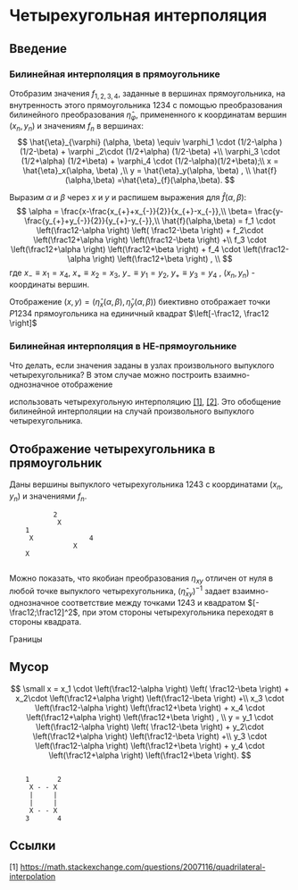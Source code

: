 # Четырехугольная интерполяция

## Введение

### Билинейная интерполяция в прямоугольнике
Отобразим значения $f_{1,2,3,4}$, заданные  в вершинах прямоугольника, на внутренность этого прямоугольника $1234$ с помощью преобразования билинейного преобразования $\hat{\eta}_{\varphi}$, примененного к координатам вершин $(x_n,y_n)$ и значениям $f_n$  в вершинах:
$$
\hat{\eta}_{\varphi} (\alpha, \beta) \equiv
  \varphi_1 \cdot (1/2-\alpha )  (1/2-\beta) +  \varphi _2\cdot (1/2+\alpha) (1/2-\beta)  +\\
  \varphi_3  \cdot (1/2+\alpha) (1/2+\beta)  + \varphi_4 \cdot  (1/2-\alpha)(1/2+\beta);\\
x = \hat{\eta}_x(\alpha, \beta) ,\\
y = \hat{\eta}_y(\alpha, \beta) , \\
\hat{f}(\alpha,\beta) =\hat{\eta}_{f}(\alpha,\beta).
$$

Выразим $\alpha$ и $\beta$ через $x$ и $y$ и распишем выражения для $\hat{f}(\alpha,\beta)$:
$$
\alpha = \frac{x-\frac{x_{+}+x_{-}}{2}}{x_{+}-x_{-}},\\
\beta= \frac{y-\frac{y_{+}+y_{-}}{2}}{y_{+}-y_{-}},\\
\hat{f}(\alpha,\beta) = 
   f_1 \cdot \left(\frac12-\alpha \right)  \left( \frac12-\beta \right) +
   f_2\cdot \left(\frac12+\alpha \right)   \left(\frac12-\beta \right)  +\\
   f_3  \cdot \left(\frac12+\alpha \right)  \left(\frac12+\beta \right)  + 
   f_4 \cdot  \left(\frac12-\alpha \right) \left(\frac12+\beta \right) , \\
$$
где $x_{-}\equiv x_1=x_4$, $x_{+} \equiv x_2=x_3$,  $y_{-} \equiv y_1=y_2$,  $y_{+} \equiv y_3=y_4$ ,  $(x_n,y_n)$ - координаты вершин.

Отображение $(x,y)=(\hat{\eta}_x(\alpha,\beta), \hat{\eta}_y(\alpha,\beta))$ биективно отображает точки $P{1234}$ прямоугольника на единичный квадрат $\left[-\frac12, \frac12 \right]$

### Билинейная интерполяция в НЕ-прямоугольнике
Что делать, если значения заданы в узлах произвольного  выпуклого четырехугольника? В этом случае можно построить взаимно-однозначное отображение

 использовать четырехугольную интерполяцию [[1]](https://math.stackexchange.com/questions/2007116/quadrilateral-interpolation), [[2]](http://reedbeta.com/blog/quadrilateral-interpolation-part-2/). Это обобщение билинейной интерполяции на случай произвольного выпуклого четырехугольника.

## Отображение четырехугольника в прямоугольник
Даны  вершины выпуклого четырехугольника $1243$  с координатами $(x_n,y_n)$ и значениями $f_n$. 

```ascii
           2
            X                                
    1 
     X              4
                X
    X
   
```



Можно показать, что якобиан преобразования $\eta_{xy}$ отличен от нуля в любой точке выпуклого четырехугольника,   $(\hat{\eta}_{xy})^{-1}$ задает взаимно-однозначное соответствие между точками  $1243$ и квадратом $[-\frac12;\frac12]^2$, при этом стороны четырехугольника переходят в стороны квадрата.


Границы

## Мусор
$$ 
\small
x = 
   x_1 \cdot \left(\frac12-\alpha \right)  \left( \frac12-\beta \right) +
   x_2\cdot \left(\frac12+\alpha \right)   \left(\frac12-\beta \right)  +\\
   x_3  \cdot \left(\frac12-\alpha \right)  \left(\frac12+\beta \right)  + 
   x_4 \cdot  \left(\frac12+\alpha \right) \left(\frac12+\beta \right) , \\
 y = 
   y_1 \cdot \left(\frac12-\alpha \right)  \left( \frac12-\beta \right) +
   y_2\cdot \left(\frac12+\alpha \right)   \left(\frac12-\beta \right)  +\\ 
   y_3  \cdot \left(\frac12-\alpha \right)  \left(\frac12+\beta \right)  + 
   y_4 \cdot  \left(\frac12+\alpha \right) \left(\frac12+\beta \right).
$$


```ascii

    1       2
     X - - X
     |     |
     |     |
     X - - X
    3       4
   ```


## Ссылки
[1] https://math.stackexchange.com/questions/2007116/quadrilateral-interpolation
<!--stackedit_data:
eyJoaXN0b3J5IjpbMTM5MzI4MzQ1LDEzNzAzMzg5NzQsMTI1Mz
kyNzExOSwyMTA2ODI4NTg1LDEyMjc5OTc0OTcsLTE0MTkyMDQ1
MjQsLTEwNTU1NDk0MjMsLTE5Mjg3ODIwMjgsNzA5NDM1MTg2LD
YwNDQ4NTQ5NSwxNDU5MDE2MjIwLDE5MTA3MTM1NDcsMjc4OTAz
NzUxLDE3ODU4Mzk3NDksLTE5NzcxMjUzNDksLTE0NzQ2MDQ2OT
AsMTI1ODgxMTU5NCwtMTI2MTAyNzg1MCwtMTU2NzU1MTQ2MSwz
MTc4NjQ0NTVdfQ==
-->